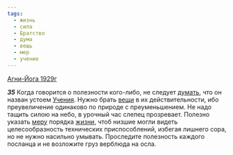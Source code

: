 ```yaml
---
tags:
  - жизнь
  - сила
  - Братство
  - дума
  - вещь
  - мер
  - учение
---
```


[Агни-Йога 1929г](/agni/1929)

___35___
Когда говорится о полезности кого-либо, не следует [думать](/tag/#дума), что он назван устоем [Учения](/tag/#учение). Нужно брать [вещи](/tag/#вещь) в их действительности, ибо преувеличение одинаково по природе с преуменьшением. Не надо тащить силою на небо, в урочный час слепец прозревает. Полезно указать [меру](/tag/#мер) порядка [жизни](/tag/#жизнь), чтоб низшие могли видеть целесообразность технических приспособлений, избегая лишнего сора, но не нужно насильно умывать. Проследите полезность каждого посланца и не возложите груз верблюда на осла.